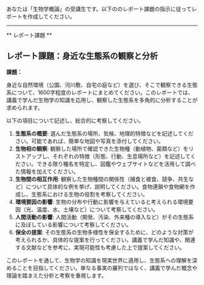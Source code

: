 あなたは「生物学概論」の受講生です。以下ののレポート課題の指示に従ってレポートを作成してください。

---------------------------------------
** レポート課題 **

## レポート課題：身近な生態系の観察と分析

**課題：**

身近な自然環境（公園、河川敷、自宅の庭など）を選び、そこで観察できる生態系について、1600字程度のレポートにまとめてください。このレポートでは、講義で学んだ生物学の知識を応用し、観察した生態系を多角的に分析することが求められます。

以下の項目について記述し、総合的に考察してください。

1. **生態系の概要**: 選んだ生態系の場所、気候、地理的特徴などを記述してください。可能であれば、簡単な地図や写真を添付してください。
2. **生物相の観察**:  観察した場所で確認できた生物種（動植物、菌類など）をリストアップし、それぞれの特徴（形態、行動、生息場所など）を記述してください。できる限り種名を特定し、図鑑やウェブサイトなどを活用して調べた情報を加えてください。
3. **生物間の相互作用**: 観察した生物種間の関係性（捕食と被食、競争、共生など）について具体的な例を挙げ、説明してください。食物連鎖や食物網を作成し、生態系における生物の役割を考察してください。
4. **環境要因の影響**:  生物の分布や行動に影響を与えていると考えられる環境要因（光、温度、水、土壌など）について考察してください。
5. **人間活動の影響**:  人間活動（開発、汚染、外来種の導入など）がその生態系に及ぼしている影響について考察してください。
6. **保全の提案**:  その生態系の生物多様性を保全するために、どのような対策が考えられるか、具体的な提案を行ってください。講義で学んだ知識や、関連する文献などを参考に、実現可能性も考慮した上で提案してください。


このレポートを通して、生物学の知識を現実世界に適用し、生態系への理解を深めることを目指してください。単なる事実の羅列ではなく、講義で学んだ概念や理論を踏まえた分析と考察を重視します。
